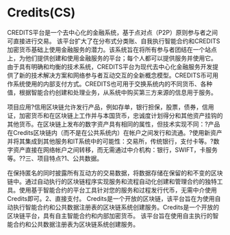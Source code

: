 # Credits(CS)

CREDITS平台是一个去中心化的金融系统，基于点对点（P2P）原则参与者之间可直接进行交易。 该平台扩大了在分布式分类账、自我执行智能合约和CREDITS加密货币基础上使用金融服务的潜力。该系统旨在将所有参与者团结在一个站点上，为他们提供创建和使用金融服务的平台；每个人都可以提供服务并使用它。 由于具有明确和均衡的技术系统，CREDITS平台为现代去中心化金融服务开发提供了新的技术解决方案和网络参与者互动交互的全新概念模型。CREDITS币可用作系统使用的内部支付方式。CREDITS也可用于交换系统内的不同货币、各种值，根据智能合约创建和处理业务，从系统中购买第三方来源的信息用于服务。

项目应用?信用区块链允许发行产品，例如存单，银行担保，股票，债券，信用证，加密货币和在区块链上工作并与本国货币，忠诚度计划得分和其他资产挂钩的其他货币。在区块链上发布的数字资产具有相同的属性，但技术实现不同：?产品在Credits区块链内（而不是在公共系统内）在帐户之间发行和流通。?使用新资产并将其集成到其他服务和IT系统中的可能性：交易所，传统银行，支付卡等。?数字资产直接在网络帐户之间转移，而无需通过中介机构：银行，SWIFT，卡服务等。??三、项目特点?1、公共数据。

在保持匿名的同时披露所有互动方的交易数据，将数据存储在保留的和不变的区块链中。通过自动执行的区块链程序实现服务和流程自动化创建和管理合约的独特工具。使用基于智能合约的平台工具针对您的服务和过程发行代币，无需中介使用Credits即可。2、直接支付。
Credits是一个开放的区块链，该平台旨在为使用自动执行智能合约和公共数据注册表的区块链系统创建服务。Credits是一个开放的区块链平台，具有自主智能合约和内部加密货币。 该平台旨在使用自主执行的智能合约和公共数据注册表为区块链系统创建服务。
